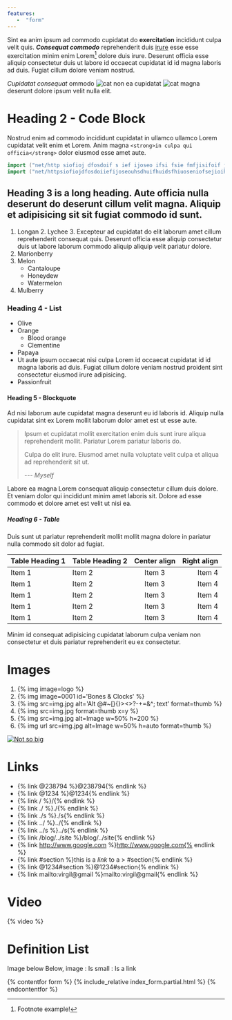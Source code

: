 ```yaml
---
features:
   -  "form"
---
```


Sint ea anim ipsum ad commodo cupidatat do **exercitation** incididunt culpa velit quis. ***Consequat commodo*** reprehenderit duis [irure](#!) esse esse exercitation minim enim Lorem[^1] dolore duis irure. Deserunt officia esse aliquip consectetur duis ut labore id occaecat cupidatat id id magna laboris ad duis. Fugiat cillum dolore veniam nostrud.

*Cupidatat consequat* ommodo ![cat](http://placekitten.com/16/16) non ea cupidatat ![cat](http://placekitten.com/80/80) magna deserunt dolore ipsum velit nulla elit.

[^1]: Footnote example!

# Heading 2 - Code Block

<!--{% contentfor hero %}-->
Nostrud enim ad commodo incididunt cupidatat in ullamco ullamco Lorem cupidatat velit enim et Lorem. Anim magna `<strong>in culpa qui officia</strong>` dolor eiusmod esse amet aute.

```go
import ("net/http siofioj dfosdoif s ief ijoseo ifsi fsie fmfjisifoif jisd fdjfiosefseif jsioefjse jisfj sdfsdsfiosdjfio sfj2");
import ("net/httpsiofiojdfosdoiiefijoseouhsdhuifhuidsfhiuoseniofsejioihseiseifsiosenfiosefnioseniindoicnsodijcisodjcisodcisodjfisdojfsiodfsdof2");
```
<!--{% endcontentfor %}-->

## Heading 3 is a long heading. Aute officia nulla deserunt do deserunt cillum velit magna. Aliquip et adipisicing sit sit fugiat commodo id sunt.

1. Longan
   2. Lychee
   3. Excepteur ad cupidatat do elit laborum amet cillum reprehenderit consequat quis.
    Deserunt officia esse aliquip consectetur duis ut labore laborum commodo aliquip aliquip velit pariatur dolore.
4. Marionberry
5. Melon
    - Cantaloupe
    - Honeydew
    - Watermelon
7. Mulberry

### Heading 4 - List

- Olive
- Orange
  - Blood orange
  - Clementine
- Papaya
- Ut aute ipsum occaecat nisi culpa Lorem id occaecat cupidatat id id magna laboris ad duis. Fugiat cillum dolore veniam nostrud proident sint consectetur eiusmod irure adipisicing.
- Passionfruit

#### Heading 5 - Blockquote

Ad nisi laborum aute cupidatat magna deserunt eu id laboris id. Aliquip nulla cupidatat sint ex Lorem mollit laborum dolor amet est ut esse aute.

> Ipsum et cupidatat mollit exercitation enim duis sunt irure aliqua reprehenderit mollit. Pariatur Lorem pariatur laboris do.
>
> Culpa do elit irure. Eiusmod amet nulla voluptate velit culpa et aliqua ad reprehenderit sit ut.
>
> --- <cite>Myself</cite>

Labore ea magna Lorem consequat aliquip consectetur cillum duis dolore. Et veniam dolor qui incididunt minim amet laboris sit. Dolore ad esse commodo et dolore amet est velit ut nisi ea.

##### Heading 6 - Table

Duis sunt ut pariatur reprehenderit mollit mollit magna dolore in pariatur nulla commodo sit dolor ad fugiat.

<!--{% table large %}-->
| Table Heading 1 | Table Heading 2 | Center align    | Right align     |
| :-------------- | :-------------- | :-------------: | --------------: |
| Item 1          | Item 2          | Item 3          | Item 4          |
| Item 1          | Item 2          | Item 3          | Item 4          |
| Item 1          | Item 2          | Item 3          | Item 4          |
| Item 1          | Item 2          | Item 3          | Item 4          |
| Item 1          | Item 2          | Item 3          | Item 4          |
<!--{% endtable %}-->

Minim id consequat adipisicing cupidatat laborum culpa veniam non consectetur et duis pariatur reprehenderit eu ex consectetur.

# Images

1. {% img image=logo %}
2. {% img image=0001 id='Bones & Clocks' %}
3. {% img src=img.jpg alt='Alt @#~[}{}><>?-+=&^; text' format=thumb %}
4. {% img src=img.jpg format=thumb x=y %}
5. {% img src=img.jpg alt=Image w=50% h=200 %}
6. {% img url src=img.jpg alt=Image w=50% h=auto format=thumb %}

[![Not so big](http://placekitten.com/480/200)](google.com)

# Links

* {% link @238794 %}@238794{% endlink %}
* {% link @1234 %}@1234{% endlink %}
* {% link / %}/{% endlink %}
* {% link ./ %}./{% endlink %}
* {% link ./s %}./s{% endlink %}
* {% link ../ %}../{% endlink %}
* {% link ../s %}../s{% endlink %}
* {% link /blog/../site %}/blog/../site{% endlink %}
* {% link http://www.google.com %}http://www.google.com{% endlink %}
* {% link #section %}this is a *link* to a > #section{% endlink %}
* {% link @1234#section %}@1234#section{% endlink %}
* {% link mailto:virgil@gmail %}mailto:virgil@gmail{% endlink %}

# Video

{% video %}

# Definition List

Image below
Below, image
: Is small
: Is a link

{% contentfor form %}
{% include_relative index_form.partial.html %}
{% endcontentfor %}
